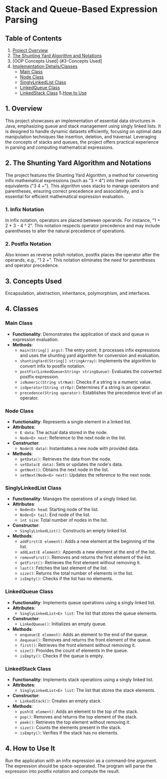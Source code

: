 # Stack and Queue-Based Expression Parsing

## Table of Contents
1. [Project Overview](#1-overview)
2. [The Shunting Yard Algorithm and Notations](#2-the-shunting-yard-algorithm-and-notations)
3. [OOP Concepts Used] (#3-Concepts Used]
4.  [Implementation Details/Classes](#4-classes)
    - [Main Class](#main-class)
    - [Node Class](#node-class)
    - [SinglyLinkedList Class](#singlylinkedlist-class)
    - [LinkedQueue Class](#linkedqueue-class)
    - [LinkedStack Class](#linkedstack-class)
5.[How to Use](#5-how-to-use-it)

## 1. Overview

This project showcases an implementation of essential data structures in Java, emphasizing queue and stack management using singly linked lists. It is designed to handle dynamic datasets efficiently, focusing on optimal data manipulation techniques like insertion, deletion, and traversal. Leveraging the concepts of stacks and queues, the project offers practical experience in parsing and computing mathematical expressions. 


## 2. The Shunting Yard Algorithm and Notations

The project features the Shunting Yard Algorithm, a method for converting infix mathematical expressions (such as "3 + 4") into their postfix equivalents ("3 4 +"). This algorithm uses stacks to manage operators and parentheses, ensuring correct precedence and associativity, and is essential for efficient mathematical expression evaluation.

### 1. Infix Notation
In infix notation, operators are placed between operands. For instance, "1 + 2 * 3 - 4 ^ 2". This notation respects operator precedence and may include parentheses to alter the natural precedence of operations.

### 2. Postfix Notation
Also known as reverse polish notation, postfix places the operator after the operands, e.g., "1 2 +". This notation eliminates the need for parentheses and operator precedence.

## 3. Concepts Used
Encapsulation, abstraction, inheritance, polymorphism, and interfaces. 

## 4. Classes

### Main Class

- **Functionality**: Demonstrates the application of stack and queue in expression evaluation.
- **Methods**:
  - `main(String[] args)`: The entry point; it processes infix expressions and uses the shunting yard algorithm for conversion and evaluation.
  - `shuntingYard(String[] stringArray)`: Implements the algorithm to convert infix to postfix notation.
  - `postFix(LinkedQueue<String> stringQueue)`: Evaluates the converted postfix expression.
  - `isNumeric(String strNum)`: Checks if a string is a numeric value.
  - `isOperator(String strOp)`: Determines if a string is an operator.
  - `precedence(String operator)`: Establishes the precedence level of an operator.
  
### Node Class

- **Functionality**: Represents a single element in a linked list.
- **Attributes**:
  - `E data`: The actual data stored in the node.
  - `Node<E> next`: Reference to the next node in the list.
- **Constructor**:
  - `Node(E data)`: Instantiates a new node with provided data.
- **Methods**:
  - `getData()`: Retrieves the data from the node.
  - `setData(E data)`: Sets or updates the node's data.
  - `getNext()`: Obtains the next node in the list.
  - `setNext(Node<E> next)`: Updates the reference to the next node.

### SinglyLinkedList Class

- **Functionality**: Manages the operations of a singly linked list.
- **Attributes**:
  - `Node<E> head`: Starting node of the list.
  - `Node<E> tail`: End node of the list.
  - `int size`: Total number of nodes in the list.
- **Constructor**:
  - `SinglyLinkedList()`: Constructs an empty linked list.
- **Methods**:
  - `addFirst(E element)`: Adds a new element at the beginning of the list.
  - `addLast(E element)`: Appends a new element at the end of the list.
  - `removeFirst()`: Removes and returns the first element of the list.
  - `getFirst()`: Retrieves the first element without removing it.
  - `last()`: Fetches the last element of the list.
  - `size()`: Returns the total number of elements in the list.
  - `isEmpty()`: Checks if the list has no elements.

### LinkedQueue Class

- **Functionality**: Implements queue operations using a singly linked list.
- **Attributes**:
  - `SinglyLinkedList<E> list`: The list that stores the queue elements.
- **Constructor**:
  - `LinkedQueue()`: Initializes an empty queue.
- **Methods**:
  - `enqueue(E element)`: Adds an element to the end of the queue.
  - `dequeue()`: Removes and returns the front element of the queue.
  - `first()`: Retrieves the front element without removing it.
  - `size()`: Provides the count of elements in the queue.
  - `isEmpty()`: Checks if the queue is empty.

### LinkedStack Class

- **Functionality**: Implements stack operations using a singly linked list.
- **Attributes**:
  - `SinglyLinkedList<E> list`: The list that stores the stack elements.
- **Constructor**:
  - `LinkedStack()`: Creates an empty stack.
- **Methods**:
  - `push(E element)`: Adds an element to the top of the stack.
  - `pop()`: Removes and returns the top element of the stack.
  - `peek()`: Retrieves the top element without removing it.
  - `size()`: Counts the elements present in the stack.
  - `isEmpty()`: Verifies if the stack has no elements.


## 4. How to Use It
Run the application with an infix expression as a command-line argument. The expression should be space-separated. The program will parse the expression into postfix notation and compute the result.




